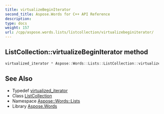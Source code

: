 ```yaml
---
title: virtualizeBeginIterator
second_title: Aspose.Words for C++ API Reference
description: 
type: docs
weight: 157
url: /cpp/aspose.words.lists/listcollection/virtualizebeginiterator/
---
```

## ListCollection::virtualizeBeginIterator method




```cpp
virtualized_iterator * Aspose::Words::Lists::ListCollection::virtualizeBeginIterator() override
```

## See Also

* Typedef [virtualized_iterator](../virtualized_iterator/)
* Class [ListCollection](../)
* Namespace [Aspose::Words::Lists](../../)
* Library [Aspose.Words](../../../)
